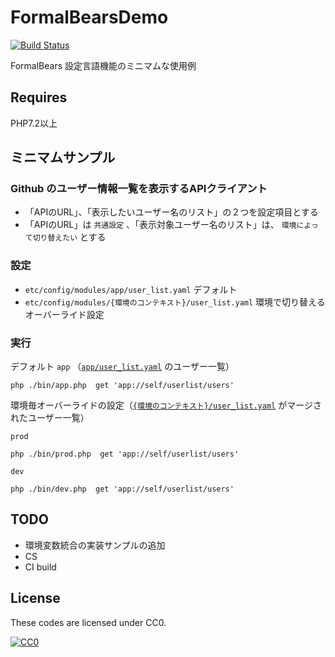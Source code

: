 # FormalBearsDemo

[![Build Status](https://travis-ci.org/kumamidori/FormalBearsDemo.svg?branch=master)](https://travis-ci.org/kumamidori/FormalBearsDemo)

FormalBears 設定言語機能のミニマムな使用例

## Requires

PHP7.2以上

## ミニマムサンプル

### Github のユーザー情報一覧を表示するAPIクライアント

- 「APIのURL」、「表示したいユーザー名のリスト」の２つを設定項目とする
- 「APIのURL」は `共通設定` 、「表示対象ユーザー名のリスト」は、 `環境によって切り替えたい` とする

### 設定

- `etc/config/modules/app/user_list.yaml` デフォルト
- `etc/config/modules/{環境のコンテキスト}/user_list.yaml` 環境で切り替えるオーバーライド設定

### 実行

デフォルト `app` （[`app/user_list.yaml`](https://github.com/kumamidori/FormalBearsDemo/blob/master/etc/config/modules/app/user_list.yaml) のユーザー一覧）

```
php ./bin/app.php  get 'app://self/userlist/users' 
```

環境毎オーバーライドの設定（[`{環境のコンテキスト}/user_list.yaml`](https://github.com/kumamidori/FormalBearsDemo/blob/master/etc/config/modules/prod/user_list.yaml) がマージされたユーザー一覧）


`prod` 

```
php ./bin/prod.php  get 'app://self/userlist/users' 
```

`dev` 

```
php ./bin/dev.php  get 'app://self/userlist/users' 
```

## TODO

- 環境変数統合の実装サンプルの追加
- CS
- CI build

## License

These codes are licensed under CC0.

[![CC0](http://i.creativecommons.org/p/zero/1.0/88x31.png "CC0")](http://creativecommons.org/publicdomain/zero/1.0/deed.ja)
